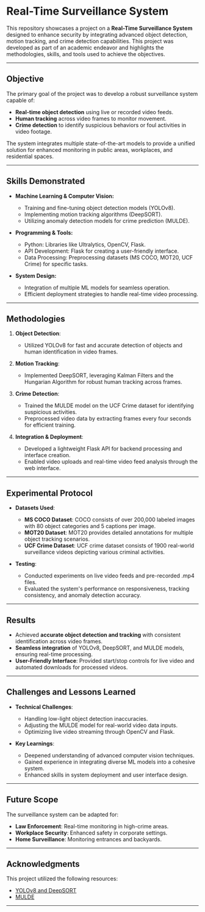# Real-Time Surveillance System

This repository showcases a project on a **Real-Time Surveillance System** designed to enhance security by integrating advanced object detection, motion tracking, and crime detection capabilities. This project was developed as part of an academic endeavor and highlights the methodologies, skills, and tools used to achieve the objectives. 

---

## **Objective**

The primary goal of the project was to develop a robust surveillance system capable of:

- **Real-time object detection** using live or recorded video feeds.
- **Human tracking** across video frames to monitor movement.
- **Crime detection** to identify suspicious behaviors or foul activities in video footage.

The system integrates multiple state-of-the-art models to provide a unified solution for enhanced monitoring in public areas, workplaces, and residential spaces.

---

## **Skills Demonstrated**

- **Machine Learning & Computer Vision:**
  - Training and fine-tuning object detection models (YOLOv8).
  - Implementing motion tracking algorithms (DeepSORT).
  - Utilizing anomaly detection models for crime prediction (MULDE).
  
- **Programming & Tools:**
  - Python: Libraries like Ultralytics, OpenCV, Flask.
  - API Development: Flask for creating a user-friendly interface.
  - Data Processing: Preprocessing datasets (MS COCO, MOT20, UCF Crime) for specific tasks.

- **System Design:**
  - Integration of multiple ML models for seamless operation.
  - Efficient deployment strategies to handle real-time video processing.

---

## **Methodologies**

1. **Object Detection**:
   - Utilized YOLOv8 for fast and accurate detection of objects and human identification in video frames.
   
2. **Motion Tracking**:
   - Implemented DeepSORT, leveraging Kalman Filters and the Hungarian Algorithm for robust human tracking across frames.

3. **Crime Detection**:
   - Trained the MULDE model on the UCF Crime dataset for identifying suspicious activities.
   - Preprocessed video data by extracting frames every four seconds for efficient training.

4. **Integration & Deployment**:
   - Developed a lightweight Flask API for backend processing and interface creation.
   - Enabled video uploads and real-time video feed analysis through the web interface.

---

## **Experimental Protocol**

- **Datasets Used**:
  - **MS COCO Dataset**: COCO consists of over 200,000 labeled images with 80 object categories and 5 captions per image.
  - **MOT20 Dataset**: MOT20 provides detailed annotations for multiple object tracking scenarios.
  - **UCF Crime Dataset**: UCF crime dataset consists of 1900 real-world surveillance videos depicting various criminal activities.

- **Testing**:
  - Conducted experiments on live video feeds and pre-recorded .mp4 files.
  - Evaluated the system's performance on responsiveness, tracking consistency, and anomaly detection accuracy.

---

## **Results**

- Achieved **accurate object detection and tracking** with consistent identification across video frames.
- **Seamless integration** of YOLOv8, DeepSORT, and MULDE models, ensuring real-time processing.
- **User-Friendly Interface**: Provided start/stop controls for live video and automated downloads for processed videos.

---

## **Challenges and Lessons Learned**

- **Technical Challenges**:
  - Handling low-light object detection inaccuracies.
  - Adjusting the MULDE model for real-world video data inputs.
  - Optimizing live video streaming through OpenCV and Flask.

- **Key Learnings**:
  - Deepened understanding of advanced computer vision techniques.
  - Gained experience in integrating diverse ML models into a cohesive system.
  - Enhanced skills in system deployment and user interface design.

---

## **Future Scope**

The surveillance system can be adapted for:
- **Law Enforcement**: Real-time monitoring in high-crime areas.
- **Workplace Security**: Enhanced safety in corporate settings.
- **Home Surveillance**: Monitoring entrances and backyards.

---

## **Acknowledgments**

This project utilized the following resources:
- [YOLOv8 and DeepSORT](https://github.com/computervisioneng/object-tracking-yolov8-deep-sort)
- [MULDE](https://github.com/jakubmicorek/MULDE-Multiscale-Log-Density-Estimation-via-Denoising-Score-Matching-for-Video-Anomaly-Detection)

---


